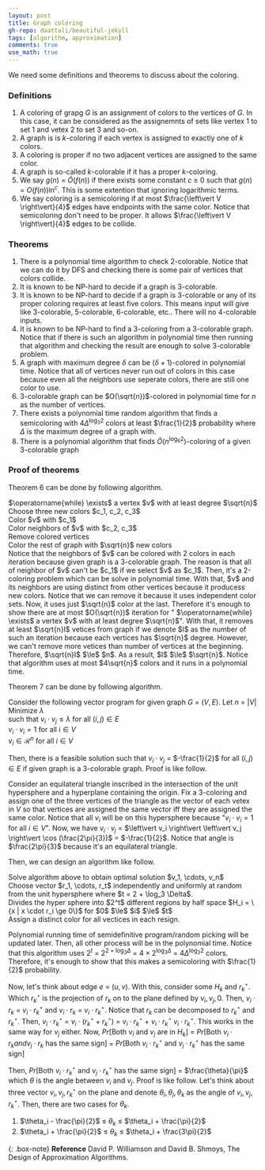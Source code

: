 ```yaml
---
layout: post
title: Graph coloring
gh-repo: daattali/beautiful-jekyll
tags: [algorithm, approximation]
comments: true
use_math: true
---
```


We need some definitions and theorems to discuss about the coloring.

### Definitions
1. A coloring of grapg $G$ is an assignment of colors to the vertices of $G$.
In this case, it can be considered as the assignemnts of sets like vertex 1 to set 1 and vetex 2 to set 3 and so-on.
2. A graph is is $k$-coloring if each vertex is assigned to exactly one of $k$ colors.
3. A coloring is proper if no two adjacent vertices are assigned to the same color.
4. A graph is so-called $k$-colorable if it has a proper $k$-coloring.
5. We say $g(n)$ $=$ $\tilde{O}(f(n))$ if there exists some constant $c$ $\ge$ $0$ such that $g(n)$ $=$ $O(f(n))\ln^c$.
This is some extention that ignoring logarithmic terms.
6. We say coloring is a semicoloring if at most $\frac{\left\vert V \right\vert}{4}$ edges have endpoints with the same color.
Notice that semicoloring don't need to be proper.
It allows $\frac{\left\vert V \right\vert}{4}$ edges to be collide.

### Theorems
1. There is a polynomial time algorithm to check 2-colorable.
Notice that we can do it by DFS and checking there is some pair of vertices that colors collide.
2. It is known to be NP-hard to decide if a graph is 3-colorable.
3. It is known to be NP-hard to decide if a graph is 3-colorable or any of its proper coloring requires at least five colors.
This means input will give like 3-colorable, 5-colorable, 6-colorable, etc..
There will no 4-colorable inputs.
4. It is known to be NP-hard to find a 3-coloring from a 3-colorable graph.
Notice that if there is such an algorithm in polynomial time then running that algorithm and checking the result are enough to solve 3-colorable problem.
5. A graph with maximum degree $\delta$ can be $(\delta + 1)$-colored in polynomial time.
Notice that all of vertices never run out of colors in this case because even all the neighbors use seperate colors, there are still one color to use.
6. 3-colorable graph can be $O(\sqrt{n})$-colored in polynomial time for $n$ as the number of vertices.
7. There exists a polynomial time random algorithm that finds a semicoloring with $4\Delta^{\log_3 2}$ colors at least $\frac{1}{2}$ probability where $\Delta$ is the maximum degree of a graph with.
8. There is a polynomial algorithm that finds $\tilde{O}(n^{\log_6 2})$-coloring of a given 3-colorable graph

### Proof of theorems

Theorem 6 can be done by following algorithm.
<div class="alg">
    $\operatorname{while} \exists$ a vertex $v$ with at least degree $\sqrt{n}$<br>
    <div class="alg">
        Choose three new colors $c_1, c_2, c_3$<br>
        Color $v$ with $c_1$<br>
        Color neighbors of $v$ with $c_2, c_3$<br>
        Remove colored vertices
    </div>
    Color the rest of graph with $\sqrt{n}$ new colors
</div>
Notice that the neighbors of $v$ can be colored with 2 colors in each iteration because given graph is a 3-colorable graph.
The reason is that all of neighbor of $v$ can't be $c_1$ if we select $v$ as $c_1$.
Then, it's a 2-coloring problem which can be solve in polynomial time.
With that, $v$ and its neighbors are using distinct from other vertices because it producess new colors.
Notice that we can remove it because it uses independent color sets.
Now, it uses just $\sqrt{n}$ color at the last.
Therefore it's enough to show there are at most $O(\sqrt{n})$ iteration for " $\operatorname{while} \exists$ a vertex $v$ with at least degree $\sqrt{n}$".
With that, it removes at least $\sqrt{n}I$ vetices from graph if we denote $I$ as the number of such an iteration because each vertices has $\sqrt{n}$ degree.
However, we can't remove more vetices than number of vertices at the beginning.
Therefore, $\sqrt{n}I$ $\le$ $n$.
As a result, $I$ $\le$ $\sqrt{n}$.
Notice that algorithm uses at most $4\sqrt{n}$ colors and it runs in a polynomial time.

Theorem 7 can be done by following algorithm.

Consider the following vector program for given graph $G$ $=$ $(V,E)$.
Let $n$ $=$ $\left\vert V \right\vert$
Minimize $\lambda$<br>
such that
    $v_i \cdot v_j \le \lambda$ for all $(i, j) \in E$<br>
    $v_i \cdot v_i = 1$ for all $i \in V$<br>
    $v_i \in \mathcal{R}^n$ for all $i \in V$<br>

Then, there is a feasible solution such that $v_i \cdot v_j$ $=$ $-\frac{1}{2}$ for all $(i,j) \in E$ if given graph is a 3-colorable graph.
Proof is like follow.

Consider an equilateral triangle inscribed in the intersection of the unit hypersphere and a hyperplane containing the origin.
Fix a 3-coloring and assign one of the three vertices of the triangle as the vector of each vetex in $V$ so that vertices are assigned the same vector iff they are assigned the same color.
Notice that all $v_i$ will be on this hypersphere because "$v_i \cdot v_i = 1$ for all $i \in V$".
Now, we have $v_i \cdot v_j$ $=$ $\left\vert v_i \right\vert \left\vert v_j \right\vert \cos (\frac{2\pi}{3})$ $=$ $-\frac{1}{2}$.
Notice that angle is $\frac{2\pi}{3}$ because it's an equilateral triangle.

Then, we can design an algorithm like follow.
<div class="alg">
    Solve algorithm above to obtain optimal solution $v_1, \cdots, v_n$<br>
    Choose vector $r_1, \cdots, r_t$ independently and uniformly at random from the unit hypersphere where $t = 2 + \log_3 \Delta$.<br>
    Divides the hyper sphere into $2^t$ different regions by half space $H_i = \{x | x \cdot r_i \ge 0\}$ for $0$ $\le$ $i$ $\le$ $t$<br>
    Assign a distinct color for all vectices in each resign.
</div>

Polynomial running time of semidefinitive program/random picking will be updated later.
Then, all other process will be in the polynomial time.
Notice that this algorithm uses $2^t$ $=$ $2^{2 + \log_3 \Delta}$ $=$ $4 \times 2^{\log_3 \Delta}$ $=$ $4 {\Delta}^{\log_3 2}$ colors.
Therefore, it's enough to show that this makes a semicoloring with $\frac{1}{2}$ probability.

Now, let's think about edge $e$ $=$ $(u, v)$.
With this, consider some $H_k$ and $r^{\star}_k$.
Which $r^{\star}_k$ is the projection of $r_k$ on to the plane defined by $v_i, v_j, 0$.
Then, $v_i \cdot r_k$ $=$ $v_i \cdot r^{\star}_k$ and $v_i \cdot r_k$ $=$ $v_i \cdot r^{\star}_k$.
Notice that $r_k$ can be decomposed to $r^{\star}_k$ and $r^{\circ}_k$.
Then, $v_i \cdot r^{\star}_k$ $=$ 
$v_i \cdot (r^{\star}_k + r^{\circ}_k)$ $=$ 
$v_i \cdot r^{\star}_k$ $+$ $v_i \cdot r^{\circ}_k$
$v_i \cdot r^{\star}_k$.
This works in the same way for $v_j$ either.
Now, $Pr[\text{Both } v_i \text{ and } v_j \text{ are in } H_k]$ $=$
$Pr[\text{Both } v_i \cdot r_k and v_j \cdot r_k \text{ has the same sign}]$ $=$ 
$Pr[\text{Both } v_i \cdot r^{\star}_k \text{ and } v_j \cdot r^{\star}_k \text{ has the same sign}]$

Then, $Pr[\text{Both } v_i \cdot r^{\star}_k \text{ and } v_j \cdot r^{\star}_k \text{ has the same sign}]$ $=$ $\frac{\theta}{\pi}$ which $\theta$ is the angle between $v_i$ and $v_j$.
Proof is like follow.
Let's think about three vector $v_i, v_j, r^{\star}_k$ on the plane and denote $\theta_i, \theta_j, \theta_k$ as the angle of $v_i, v_j, r^{\star}_k$.
Then, there are two cases for $\theta_k$.
1. $\theta_i - \frac{\pi}{2}$ $\le$ $\theta_k$ $\le$ $\theta_i + \frac{\pi}{2}$
2. $\theta_i + \frac{\pi}{2}$ $\le$ $\theta_k$ $\le$ $\theta_i + \frac{3\pi}{2}$

{: .box-note}
**Reference** David P. Williamson and David B. Shmoys, The Design of Approximation Algorithms.